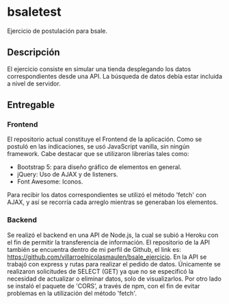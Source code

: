 # bsaletest
Ejercicio de postulación para bsale.

## Descripción

El ejercicio consiste en simular una tienda desplegando los datos correspondientes desde una API. La búsqueda de datos debía estar incluida a nivel de servidor.

## Entregable

### Frontend
El repositorio actual constituye el Frontend de la aplicación. Como se postuló en las indicaciones, se usó JavaScript vanilla, sin ningún framework. 
Cabe destacar que se utilizaron librerías tales como:
 - Bootstrap 5: para diseño gráfico de elementos en general.
 - jQuery: Uso de AJAX y de listeners.
 - Font Awesome: Iconos.

Para recibir los datos correspondientes se utilizó el método 'fetch' con AJAX, y así se recorría cada arreglo mientras se generaban los elementos.

### Backend
Se realizó el backend en una API de Node.js, la cual se subió a Heroku con el fin de permitir la transferencia de información. El repositorio de la API también se encuentra dentro de mi perfil de Github, el link es: https://github.com/villarroelnicolasmaulen/bsale_ejercicio.
En la API se trabajó con express y rutas para realizar el pedido de datos. Únicamente se realizaron solicitudes de SELECT (GET) ya que no se especificó la necesidad de actualizar o eliminar datos, solo de visualizarlos. Por otro lado se instaló el paquete de 'CORS’, a través de npm, con el fin de evitar problemas en la utilización del método 'fetch'.

